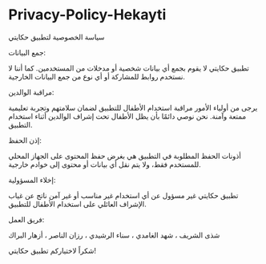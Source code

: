 # Privacy-Policy-Hekayti
سياسة الخصوصية لتطبيق حكايتي

جمع البيانات:


تطبيق حكايتي لا يقوم بجمع أي بيانات شخصية أو مدخلات من المستخدمين. كما أننا لا نستخدم روابط للمشاركة أو أي نوع من جمع البيانات الخارجية.



مراقبة الوالدين:


يرجى من أولياء الأمور مراقبة استخدام الأطفال للتطبيق لضمان سلامتهم وتجربة تعليمية ممتعة وآمنة. نحن نوصي دائمًا بأن يظل الأطفال تحت إشراف الوالدين أثناء استخدام التطبيق.



إذن الحفظ:


أذونات الحفظ المطلوبة في التطبيق هي بغرض حفظ المحتوى على الجهاز المحلي للمستخدم فقط، ولا يتم نقل أي بيانات أو محتوى إلى خوادم خارجية.



إخلاء المسؤولية:


تطبيق حكايتي غير مسؤول عن أي استخدام غير مناسب أو غير آمن ناتج عن غياب الإشراف العائلي على استخدام الأطفال للتطبيق.

فريق العمل:

شذى الشريف
، شهد الغامدي
، سناء الرشيدي
، رزان الناصر
، أزهار البراك


شكراً لاختياركم تطبيق حكايتي!

